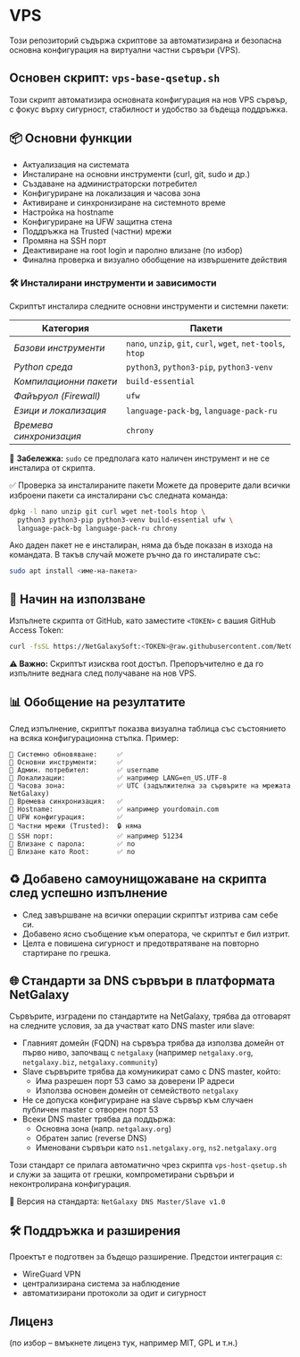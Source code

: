 # VPS
Този репозиторий съдържа скриптове за автоматизирана и безопасна основна конфигурация на виртуални частни сървъри (VPS).

## Основен скрипт: `vps-base-qsetup.sh`

Този скрипт автоматизира основната конфигурация на нов VPS сървър, с фокус върху сигурност, стабилност и удобство за бъдеща поддръжка.

## 📦 Основни функции

- Актуализация на системата
- Инсталиране на основни инструменти (curl, git, sudo и др.)
- Създаване на администраторски потребител
- Конфигуриране на локализация и часова зона
- Активиране и синхронизиране на системното време
- Настройка на hostname
- Конфигуриране на UFW защитна стена
- Поддръжка на Trusted (частни) мрежи
- Промяна на SSH порт
- Деактивиране на root login и паролно влизане (по избор)
- Финална проверка и визуално обобщение на извършените действия

### 🛠️ Инсталирани инструменти и зависимости

Скриптът инсталира следните основни инструменти и системни пакети:

| Категория              | Пакети                                                               |
|------------------------|----------------------------------------------------------------------|
| *Базови инструменти*   | `nano`, `unzip`, `git`, `curl`, `wget`, `net-tools`, `htop`          |
| *Python среда*         | `python3`, `python3-pip`, `python3-venv`                             |
| *Компилационни пакети* | `build-essential`                                                    |
| *Файъруол (Firewall)*  | `ufw`                                                                |
| *Езици и локализация*  | `language-pack-bg`, `language-pack-ru`                               |
| *Времева синхронизация*| `chrony`                                                             |

📌 **Забележка:** `sudo` се предполага като наличен инструмент и не се инсталира от скрипта.

✅ Проверка за инсталираните пакети
Можете да проверите дали всички изброени пакети са инсталирани със следната команда:

```bash
dpkg -l nano unzip git curl wget net-tools htop \
  python3 python3-pip python3-venv build-essential ufw \
  language-pack-bg language-pack-ru chrony
```

Ако даден пакет не е инсталиран, няма да бъде показан в изхода на командата. В такъв случай можете ръчно да го инсталирате със:

```bash
sudo apt install <име-на-пакета>
```

## 🚀 Начин на използване

Изпълнете скрипта от GitHub, като заместите `<TOKEN>` с вашия GitHub Access Token:

```bash
curl -fsSL https://NetGalaxySoft:<TOKEN>@raw.githubusercontent.com/NetGalaxySoft/VPS/main/vps-base-qsetup.sh | bash
```

**⚠️ Важно:** Скриптът изисква root достъп. Препоръчително е да го изпълните веднага след получаване на нов VPS.

## 📊 Обобщение на резултатите

След изпълнение, скриптът показва визуална таблица със състоянието на всяка конфигурационна стъпка. Пример:

```
📌 Системно обновяване:     ✅
📌 Основни инструменти:     ✅
📌 Админ. потребител:       ✅ username
📌 Локализации:             ✅ например LANG=en_US.UTF-8
📌 Часова зона:             ✅ UTC (задължителна за сървърите на мрежата NetGalaxy)
📌 Времева синхронизация:   ✅
📌 Hostname:                ✅ например yourdomain.com
📌 UFW конфигурация:        ✅
📌 Частни мрежи (Trusted):  🔒 няма
📌 SSH порт:                ✅ например 51234
📌 Влизане с парола:        ✅ no
📌 Влизане като Root:       ✅ no
```
## ♻️ Добавено самоунищожаване на скрипта след успешно изпълнение

- След завършване на всички операции скриптът изтрива сам себе си.
- Добавено ясно съобщение към оператора, че скриптът е бил изтрит.
- Целта е повишена сигурност и предотвратяване на повторно стартиране по грешка.

## 🌐 Стандарти за DNS сървъри в платформата NetGalaxy

Сървърите, изградени по стандартите на NetGalaxy, трябва да отговарят на следните условия, за да участват като DNS master или slave:

- Главният домейн (FQDN) на сървъра трябва да използва домейн от първо ниво, започващ с `netgalaxy` (например `netgalaxy.org`, `netgalaxy.biz`, `netgalaxy.community`)
- Slave сървърите трябва да комуникират само с DNS master, който:
  - Има разрешен порт 53 само за доверени IP адреси
  - Използва основен домейн от семейството `netgalaxy`
- Не се допуска конфигуриране на slave сървър към случаен публичен master с отворен порт 53
- Всеки DNS master трябва да поддържа:
  - Основна зона (напр. `netgalaxy.org`)
  - Обратен запис (reverse DNS)
  - Именовани сървъри като `ns1.netgalaxy.org`, `ns2.netgalaxy.org`

Този стандарт се прилага автоматично чрез скрипта `vps-host-qsetup.sh` и служи за защита от грешки, компрометирани сървъри и неконтролирана конфигурация.

📄 Версия на стандарта: `NetGalaxy DNS Master/Slave v1.0`

## 🛠 Поддръжка и разширения

Проектът е подготвен за бъдещо разширение. Предстои интеграция с:
- WireGuard VPN
- централизирана система за наблюдение
- автоматизирани протоколи за одит и сигурност
## Лиценз
(по избор – вмъкнете лиценз тук, например MIT, GPL и т.н.)

